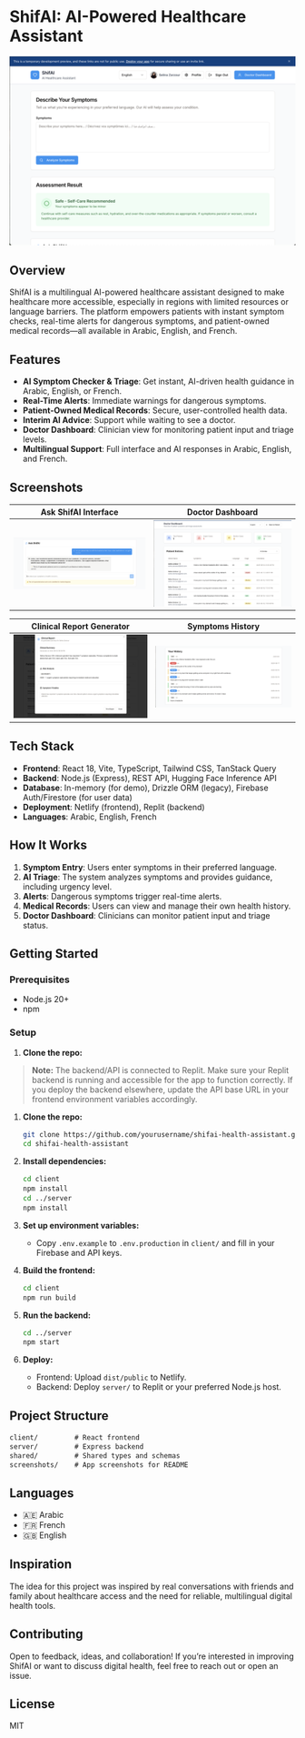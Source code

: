 # ShifAI: AI-Powered Healthcare Assistant

![Main Page](screenshots/symptom-checker.png)

## Overview

ShifAI is a multilingual AI-powered healthcare assistant designed to make healthcare more accessible, especially in regions with limited resources or language barriers. The platform empowers patients with instant symptom checks, real-time alerts for dangerous symptoms, and patient-owned medical records—all available in Arabic, English, and French.

## Features

- **AI Symptom Checker & Triage**: Get instant, AI-driven health guidance in Arabic, English, or French.
- **Real-Time Alerts**: Immediate warnings for dangerous symptoms.
- **Patient-Owned Medical Records**: Secure, user-controlled health data.
- **Interim AI Advice**: Support while waiting to see a doctor.
- **Doctor Dashboard**: Clinician view for monitoring patient input and triage levels.
- **Multilingual Support**: Full interface and AI responses in Arabic, English, and French.

## Screenshots

| Ask ShifAI Interface | Doctor Dashboard|
|-----------|----------------
| ![Ask ShifAI Chat Interface](screenshots/Ask-ShifAI-chat-interface.png) | ![Doctor Dashboard](screenshots/doctor-dashboard.png) |  

| Clinical Report Generator | Symptoms History 
|-----------|-----------|
| ![Clinical Report Generator](screenshots/patient-report-interface.png) | ![Symptoms History](screenshots/history-interface.png)

## Tech Stack

- **Frontend**: React 18, Vite, TypeScript, Tailwind CSS, TanStack Query
- **Backend**: Node.js (Express), REST API, Hugging Face Inference API
- **Database**: In-memory (for demo), Drizzle ORM (legacy), Firebase Auth/Firestore (for user data)
- **Deployment**: Netlify (frontend), Replit (backend)
- **Languages**: Arabic, English, French

## How It Works

1. **Symptom Entry**: Users enter symptoms in their preferred language.
2. **AI Triage**: The system analyzes symptoms and provides guidance, including urgency level.
3. **Alerts**: Dangerous symptoms trigger real-time alerts.
4. **Medical Records**: Users can view and manage their own health history.
5. **Doctor Dashboard**: Clinicians can monitor patient input and triage status.

## Getting Started

### Prerequisites

- Node.js 20+
- npm

### Setup
1. **Clone the repo:**
> **Note:** The backend/API is connected to Replit. Make sure your Replit backend is running and accessible for the app to function correctly. If you deploy the backend elsewhere, update the API base URL in your frontend environment variables accordingly.

1. **Clone the repo:**
   ```sh
   git clone https://github.com/yourusername/shifai-health-assistant.git
   cd shifai-health-assistant
   ```

2. **Install dependencies:**
   ```sh
   cd client
   npm install
   cd ../server
   npm install
   ```

3. **Set up environment variables:**
   - Copy `.env.example` to `.env.production` in `client/` and fill in your Firebase and API keys.

4. **Build the frontend:**
   ```sh
   cd client
   npm run build
   ```

5. **Run the backend:**
   ```sh
   cd ../server
   npm start
   ```

6. **Deploy:**
   - Frontend: Upload `dist/public` to Netlify.
   - Backend: Deploy `server/` to Replit or your preferred Node.js host.

## Project Structure

```
client/         # React frontend
server/         # Express backend
shared/         # Shared types and schemas
screenshots/    # App screenshots for README
```

## Languages

- 🇦🇪 Arabic
- 🇫🇷 French
- 🇬🇧 English

## Inspiration

The idea for this project was inspired by real conversations with friends and family about healthcare access and the need for reliable, multilingual digital health tools.

## Contributing

Open to feedback, ideas, and collaboration! If you’re interested in improving ShifAI or want to discuss digital health, feel free to reach out or open an issue.

## License

MIT
